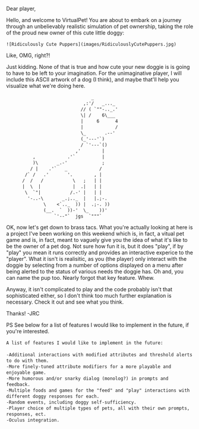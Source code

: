 Dear player, 

Hello, and welcome to VirtualPet! You are about to embark on a journey through an unbelievably realistic simulation of pet ownership, taking the role of the proud new owner of this cute little doggy:
	
	![Ridiculously Cute Puppers](images/RidiculouslyCutePuppers.jpg) 

Like, OMG, right?!

Just kidding. None of that is true and how cute your new doggie is is going to have to be left to your imagination. For the unimaginative player, I will include this ASCII artwork of a dog (I think), and maybe that'll help you visualize what we're doing here.


                                    _
                                 ,:'/   _..._
                                // ( `""-.._.'
                                \| /    6\___
                                |     6      4
                                |            /
                                \_       .--'
                                (_'---'`)
                                / `'---`()
                              ,'        |
              ,            .'`          |
              )\       _.-'             ;
             / |    .'`   _            /
           /` /   .'       '.        , |
          /  /   /           \   ;   | |
          |  \  |            |  .|   | |
           \  `"|           /.-' |   | |
            '-..-\       _.;.._  |   |.;-.
                  \    <`.._  )) |  .;-. ))
                  (__.  `  ))-'  \_    ))'
                      `'--"`  jgs  `"""`

OK, now let's get down to brass tacs. What you're actually looking at here is a project I've been working on this weekend which is, in fact, a vitual pet game and is, in fact, meant to vaguely give you the idea of what it's like to be the owner of a pet dog. Not sure how fun it is, but it does "play", if by "play" you mean it runs correctly and provides an interactive experice to the "player". What it isn't is realisitic, as you (the player) only interact with the doggie by selecting from a number of options displayed on a menu after being alerted to the status of various needs the doggie has. Oh and, you can name the pup too. Nearly forgot that key feature. Whew.

Anyway, it isn't complicated to play and the code probably isn't that sophisticated either, so I don't think too much further explanation is necessary. Check it out and see what you think.

Thanks!
-JRC

PS
	  See below for a list of features I would like to implement in the future, if you're interested.
	 
~~~~~~~~~~~~~~~~~~~~~~~~~~~~~~~~~~~~~~~~~~~~~~~~~~~~~~~~~~~~~~~~~~~~~~~~~~~~~~~~~~~~~~~
A list of features I would like to implement in the future:

-Additional interactions with modified attributes and threshold alerts to do with them.
-More finely-tuned attribute modifiers for a more playable and enjoyable game.
-More humorous and/or snarky dialog (monolog?) in prompts and feedback.
-Multiple foods and games for the "feed" and "play" interactions with different doggy responses for each.
-Random events, including doggy self-sufficiency.
-Player choice of multiple types of pets, all with their own prompts, responses, ect.
-Oculus integration.